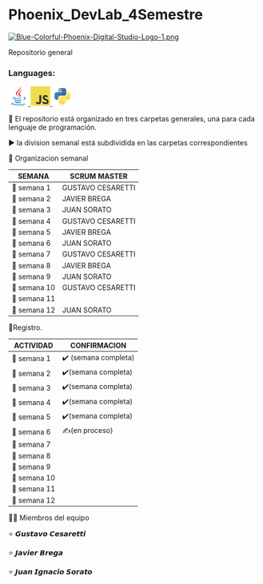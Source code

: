 # Phoenix_DevLab_4Semestre
[![Blue-Colorful-Phoenix-Digital-Studio-Logo-1.png](https://i.postimg.cc/vBVYqjHD/Blue-Colorful-Phoenix-Digital-Studio-Logo-1.png)](https://postimg.cc/PpdnNSDk)

 Repositorio general                                                                                                                                                     
<h3 align="left">Languages:</h3>
<p align="left"> <a href="https://www.java.com" target="_blank" rel="noreferrer"> <img src="https://raw.githubusercontent.com/devicons/devicon/master/icons/java/java-original.svg" alt="java" width="40" height="40"/> </a> <a href="https://developer.mozilla.org/en-US/docs/Web/JavaScript" target="_blank" rel="noreferrer"> <img src="https://raw.githubusercontent.com/devicons/devicon/master/icons/javascript/javascript-original.svg" alt="javascript" width="40" height="40"/> </a> <a href="https://www.python.org" target="_blank" rel="noreferrer"> <img src="https://raw.githubusercontent.com/devicons/devicon/master/icons/python/python-original.svg" alt="python" width="40" height="40"/> </a> </p>

📁 El repositorio está organizado en tres carpetas generales, una para cada lenguaje de programación.

▶ la division semanal está subdividida en las carpetas correspondientes

📆 Organizacion semanal 

| SEMANA       | SCRUM MASTER     |
|------------- | -------------    |
| 📍  semana 1  |GUSTAVO CESARETTI|
| 📍  semana 2  |JAVIER BREGA    |
| 📍  semana 3	 |JUAN SORATO    |
| 📍  semana 4	 |GUSTAVO CESARETTI|
| 📍  semana 5	 |JAVIER BREGA     |
| 📍  semana 6  |JUAN SORATO |
| 📍  semana 7  |GUSTAVO CESARETTI    |
| 📍  semana 8  |JAVIER BREGA   |
| 📍  semana 9  |JUAN SORATO   |
| 📍  semana 10  |GUSTAVO CESARETTI   |
| 📍  semana 11 ||JAVIER BREGA
| 📍  semana 12  |JUAN SORATO   |

📝Registro.

| ACTIVIDAD    | CONFIRMACION   |
|------------- | -------------  |
| 📍  semana 1  |    ✔️    (semana completa)|
| 📍  semana 2  |      ✔️(semana completa)       |
| 📍  semana 3	 |        ✔️(semana completa)     |
| 📍  semana 4	 |       ✔️(semana completa)      |
| 📍  semana 5  |  ✔️(semana completa)    |
| 📍  semana 6  |    ✍️(en proceso)     |
| 📍  semana 7  |             |
| 📍  semana 8  |             |
| 📍  semana 9  |             |
| 📍  semana 10 |             |
| 📍  semana 11 |             |
| 📍  semana 12 |             |

👨‍💻 Miembros del equipo    
                        
⭐ 𝙂𝙪𝙨𝙩𝙖𝙫𝙤 𝘾𝙚𝙨𝙖𝙧𝙚𝙩𝙩𝙞             

⭐ 𝙅𝙖𝙫𝙞𝙚𝙧 𝘽𝙧𝙚𝙜𝙖         

⭐ 𝙅𝙪𝙖𝙣 𝙄𝙜𝙣𝙖𝙘𝙞𝙤 𝙎𝙤𝙧𝙖𝙩𝙤             
     
